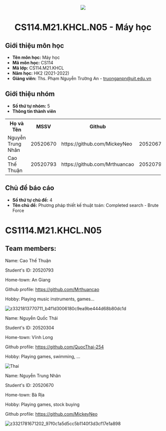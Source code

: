 <p align="center">
   <a href="https://www.uit.edu.vn/">
      <img src="https://i.imgur.com/WmMnSRt.png" border="none">
   </a>
</p>
<h1 align="center">
    CS114.M21.KHCL.N05 - Máy học
</h1>

<h2>
   Giới thiệu môn học   
</h2>

- **Tên môn học:** Máy học
- **Mã môn học:** CS114
- **Mã lớp:** CS114.M21.KHCL
- **Năm học:** HK2 (2021-2022)
- **Giảng viên:** Ths. Phạm Nguyễn Trường An - truonganpn@uit.edu.vn

<h2>
   Giới thiệu nhóm
</h2>

- **Số thứ tự nhóm:** 5
- **Thông tin thành viên** 

<table align="center">
      <tr>
       <th>Họ và Tên</th>
       <th>MSSV</th>
       <th>Github</th>
       <th>Email</th>
      </tr>
      <tr>
       <td>Nguyễn Trung Nhân</td>
       <td>20520670</td>
       <td>https://github.com/MickeyNeo</td>
       <td>20520670@gm.uit.edu.vn</td>  
      </tr>
      <tr>
       <td>Cao Thế Thuận</td>
       <td>20520793</td>
       <td>https://github.com/Mrthuancao</td>
       <td>20520793@gm.uit.edu.vn</td>  
      </tr>
</table>

<h2>
  Chủ đề báo cáo 
</h2>

- **Số thứ tự chủ đề:** 4
- **Tên chủ đề:** Phương pháp thiết kế thuật toán: Completed search - Brute Force


# CS1114.M21.KHCL.N05

## Team members:

Name: Cao Thế Thuận 

Student's ID: 20520793

Home-town: An Giang

Github profile: https://github.com/Mrthuancao

Hobby: Playing music instruments, games...

![z3321813770711_b4f1d3006180c9ea9be444d68b80dc1d](https://user-images.githubusercontent.com/79263846/162103920-05ec2baa-ff6d-4ffd-93af-e408bb47d9dc.jpg)

Name: Nguyễn Quốc Thái

Student's ID: 20520304

Home-town: Vĩnh Long

Github profile: https://github.com/QuocThai-254

Hobby: Playing games, swimming, ...
 
![Thai](https://user-images.githubusercontent.com/79263846/162101923-3ad8fb8b-4a8d-464a-b134-6c47263c4e13.jpg)

Name: Nguyễn Trung Nhân

Student's ID: 20520670

Home-town: Bà Rịa

Hobby: Playing games, stock buying

Github profile: https://github.com/MickeyNeo

![z3321781671202_97f0c1a5d5cc5b1140f3d3cf17e1a898](https://user-images.githubusercontent.com/79263846/162102685-6be278f0-53f7-438f-85cd-1d22afb29c31.jpg)
